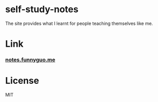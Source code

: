 self-study-notes
================

The site provides what I learnt for people teaching themselves like me.

Link
=======
### [notes.funnyguo.me](http://notes.funnyguo.me/)

License
=======

MIT